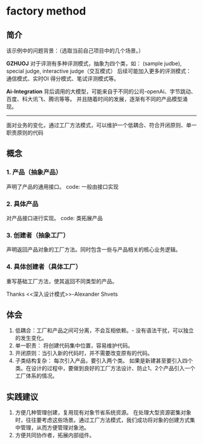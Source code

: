 # factory method 
## 简介
该示例中的问题背景：（选取当前自己项目中的几个场景。）

**GZHUOJ**
对于评测有多种评测模式，抽象为四个类，如： (sample judbe), special judge,  interactive judge（交互模式）
后续可能加入更多的评测模式： 通信模式、实时OI 得分模式、笔试评测模式等。 

**Ai-Integration**
背后调用的大模型，可能来自于不同的公司-openAi、字节跳动、百度、科大讯飞、腾讯等等。 并且随着时间的发展，逐渐有不同的产品模型涌现。

-----
面对业务的变化，通过工厂方法模式，可以维护一个低耦合、符合开闭原则、单一职责原则的代码

## 概念
### 1. 产品（抽象产品）
声明了产品的通用接口。 
code: 一般由接口实现

### 2. 具体产品
对产品接口进行实现。
code: 类拓展产品
### 3. 创建者（抽象工厂）
声明返回产品对象的工厂方法。同时包含一些与产品相关的核心业务逻辑。
### 4. 具体创建者（具体工厂）
重写基础工厂方法，使其返回不同类型的产品。

Thanks <<深入设计模式>>-Alexander Shvets

## 体会

1. 低耦合：工厂和产品之间可分离，不会互相依赖。- 没有语法干扰，可以独立的发生变化。
2. 单一职责： 将创建代码集中位置，容易维护代码。
3. 开闭原则：当引入新的代码时，并不需要改变原有的代码。
4. 子类结构复杂： 每次引入产品，要引入两个类。 如果是新建甚至要引入四个类。在设计的过程中，要做到良好的工厂方法设计、防止1、2个产品引入一个工厂体系的情况。

## 实践建议

1. 方便几种管理创建，复用现有对象节省系统资源。 在处理大型资源密集对象时，往往要考虑这些场景。通过工厂方法模式，我们成功将对象的创建方式集中管理，从而方便管理对象池。
2. 方便共同协作者，拓展内部组件。

